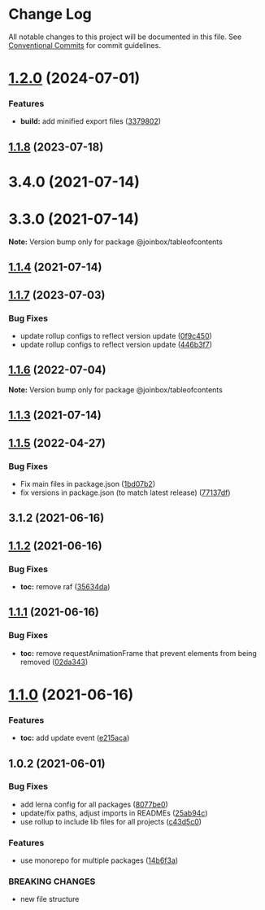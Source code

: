 # Change Log

All notable changes to this project will be documented in this file.
See [Conventional Commits](https://conventionalcommits.org) for commit guidelines.

# [1.2.0](https://github.com/joinbox/ui-components/compare/@joinbox/tableofcontents@1.1.8...@joinbox/tableofcontents@1.2.0) (2024-07-01)


### Features

* **build:** add minified export files ([3379802](https://github.com/joinbox/ui-components/commit/33798026fda27a8fae77ae9703f0b39e5906a0ec))





## [1.1.8](https://github.com/joinbox/ui-components/compare/@joinbox/tableofcontents@1.1.7...@joinbox/tableofcontents@1.1.8) (2023-07-18)



# 3.4.0 (2021-07-14)



# 3.3.0 (2021-07-14)

**Note:** Version bump only for package @joinbox/tableofcontents





## [1.1.4](https://github.com/joinbox/ui-components/compare/@joinbox/tableofcontents@1.1.3...@joinbox/tableofcontents@1.1.4) (2021-07-14)
## [1.1.7](https://github.com/joinbox/ui-components/compare/@joinbox/tableofcontents@1.1.6...@joinbox/tableofcontents@1.1.7) (2023-07-03)


### Bug Fixes

* update rollup configs to reflect version update ([0f9c450](https://github.com/joinbox/ui-components/commit/0f9c4504fd607c325aa0f337c1b36c46f2d48496))
* update rollup configs to reflect version update ([446b3f7](https://github.com/joinbox/ui-components/commit/446b3f7a6718d277efd7194345a23b90083026cb))





## [1.1.6](https://github.com/joinbox/ui-components/compare/@joinbox/tableofcontents@1.1.5...@joinbox/tableofcontents@1.1.6) (2022-07-04)

**Note:** Version bump only for package @joinbox/tableofcontents





## [1.1.3](https://github.com/joinbox/ui-components/compare/@joinbox/tableofcontents@1.1.2...@joinbox/tableofcontents@1.1.3) (2021-07-14)
## [1.1.5](https://github.com/joinbox/ui-components/compare/@joinbox/tableofcontents@1.1.2...@joinbox/tableofcontents@1.1.5) (2022-04-27)


### Bug Fixes

* Fix main files in package.json ([1bd07b2](https://github.com/joinbox/ui-components/commit/1bd07b28a92881f499edac71e25453010bb2fe6c))
* fix versions in package.json (to match latest release) ([77137df](https://github.com/joinbox/ui-components/commit/77137df6758b2d39ee06941ba3e6a062c1f5b9e4))



## 3.1.2 (2021-06-16)





## [1.1.2](https://github.com/joinbox/ui-components/compare/@joinbox/tableofcontents@1.1.1...@joinbox/tableofcontents@1.1.2) (2021-06-16)


### Bug Fixes

* **toc:** remove raf ([35634da](https://github.com/joinbox/ui-components/commit/35634da9669b790b9cd2a9bfea19586f826344c5))





## [1.1.1](https://github.com/joinbox/ui-components/compare/@joinbox/tableofcontents@1.1.0...@joinbox/tableofcontents@1.1.1) (2021-06-16)


### Bug Fixes

* **toc:** remove requestAnimationFrame that prevent elements from being removed ([02da343](https://github.com/joinbox/ui-components/commit/02da3439ed684766e4a5c2e895e69fb802c234de))





# [1.1.0](https://github.com/joinbox/ui-components/compare/@joinbox/tableofcontents@1.0.2...@joinbox/tableofcontents@1.1.0) (2021-06-16)


### Features

* **toc:** add update event ([e215aca](https://github.com/joinbox/ui-components/commit/e215aca5567e7d24f796340957585a4ab9bc16f2))





## 1.0.2 (2021-06-01)


### Bug Fixes

* add lerna config for all packages ([8077be0](https://github.com/joinbox/ui-components/commit/8077be07d4cd1606f6f53913e78e70a79bb9f8f9))
* update/fix paths, adjust imports in READMEs ([25ab94c](https://github.com/joinbox/ui-components/commit/25ab94c55f7620fb4f10024c110757ca4f9969fb))
* use rollup to include lib files for all projects ([c43d5c0](https://github.com/joinbox/ui-components/commit/c43d5c04a7ef62d18ac8f7c56e4e88fffd32c133))


### Features

* use monorepo for multiple packages ([14b6f3a](https://github.com/joinbox/ui-components/commit/14b6f3af4e9950d649a6218ebede85d656403aa0))


### BREAKING CHANGES

* new file structure
